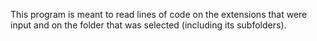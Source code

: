 This program is meant to read lines of code on the extensions that were input and on the folder that was selected (including its subfolders).



